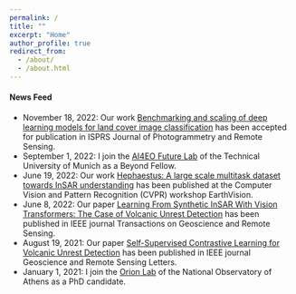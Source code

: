 ```yaml
---
permalink: /
title: ""
excerpt: "Home"
author_profile: true
redirect_from: 
  - /about/
  - /about.html
---
```


#### News Feed
- November 18, 2022: Our work [Benchmarking and scaling of deep learning models for land cover image classification]() has been accepted for publication in ISPRS Journal of Photogrammetry and Remote Sensing.
- September 1, 2022: I join the [AI4EO Future Lab](https://ai4eo.de/) of the Technical University of Munich as a Beyond Fellow.
- June 19, 2022: Our work [Hephaestus: A large scale multitask dataset towards InSAR understanding](https://openaccess.thecvf.com/content/CVPR2022W/EarthVision/papers/Bountos_Hephaestus_A_Large_Scale_Multitask_Dataset_Towards_InSAR_Understanding_CVPRW_2022_paper.pdf) has been published at the Computer Vision and Pattern Recognition (CVPR) workshop EarthVision.
- June 8, 2022: Our paper [Learning From Synthetic InSAR With Vision Transformers: The Case of Volcanic Unrest Detection](https://ieeexplore.ieee.org/document/9791383) has been published in IEEE journal Transactions on Geoscience and Remote Sensing.
- August 19, 2021: Our paper [Self-Supervised Contrastive Learning for Volcanic Unrest Detection](https://ieeexplore.ieee.org/document/9517282) has been published in IEEE journal Geoscience and Remote Sensing Letters.
- January 1, 2021: I join the [Orion Lab](http://orionlab.space.noa.gr) of the National Observatory of Athens as a PhD candidate.
